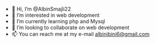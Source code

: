 - 👋 Hi, I’m @AlbinSmajli22
- 👀 I’m interested in web development
- 🌱 I’m currently learning php and Mysql
- 💞️ I’m looking to collaborate on web development
- 📫 You can reach me at my e-mail albinibini6@gmail.com

<!---
AlbinSmajli22/AlbinSmajli22 is a ✨ special ✨ repository because its `README.md` (this file) appears on your GitHub profile.
You can click the Preview link to take a look at your changes.
--->
